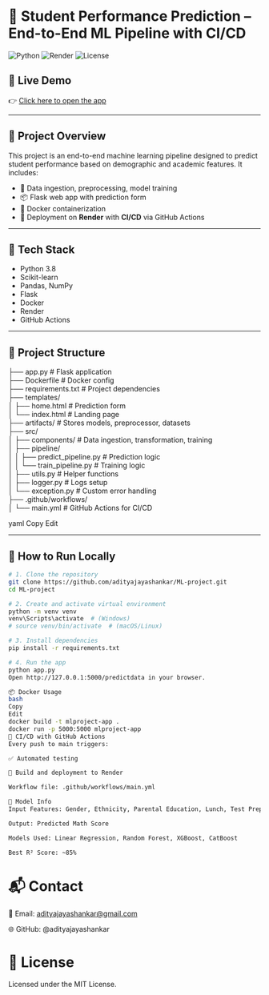 # 🎯 Student Performance Prediction – End-to-End ML Pipeline with CI/CD

![Python](https://img.shields.io/badge/Python-3.8-blue)
![Render](https://img.shields.io/badge/Deployed%20on-Render-success)
![License](https://img.shields.io/badge/License-MIT-green)

## 🚀 Live Demo

👉 [Click here to open the app](https://ml-project-with-deployment-z5u7.onrender.com)

---

## 📌 Project Overview

This project is an end-to-end machine learning pipeline designed to predict student performance based on demographic and academic features. It includes:

- 🔄 Data ingestion, preprocessing, model training
- 📦 Flask web app with prediction form
- 🐳 Docker containerization
- 🚀 Deployment on **Render** with **CI/CD** via GitHub Actions

---

## 🧠 Tech Stack

- Python 3.8
- Scikit-learn
- Pandas, NumPy
- Flask
- Docker
- Render
- GitHub Actions

---

## 📁 Project Structure

├── app.py # Flask application <br>
├── Dockerfile # Docker config <br>
├── requirements.txt # Project dependencies <br>
├── templates/ <br>
│ ├── home.html # Prediction form <br>
│ └── index.html # Landing page <br>
├── artifacts/ # Stores models, preprocessor, datasets <br>
├── src/ <br>
│ ├── components/ # Data ingestion, transformation, training <br>
│ ├── pipeline/ <br>
│ │ ├── predict_pipeline.py # Prediction logic <br>
│ │ └── train_pipeline.py # Training logic <br>
│ ├── utils.py # Helper functions <br>
│ ├── logger.py # Logs setup <br>
│ └── exception.py # Custom error handling <br>
├── .github/workflows/ <br>
│ └── main.yml # GitHub Actions for CI/CD <br>

yaml
Copy
Edit

---

## 🧪 How to Run Locally

```bash
# 1. Clone the repository
git clone https://github.com/adityajayashankar/ML-project.git
cd ML-project

# 2. Create and activate virtual environment
python -m venv venv
venv\Scripts\activate  # (Windows)
# source venv/bin/activate  # (macOS/Linux)

# 3. Install dependencies
pip install -r requirements.txt

# 4. Run the app
python app.py
Open http://127.0.0.1:5000/predictdata in your browser.

📦 Docker Usage
bash
Copy
Edit
docker build -t mlproject-app .
docker run -p 5000:5000 mlproject-app
🔁 CI/CD with GitHub Actions
Every push to main triggers:

✅ Automated testing

🚀 Build and deployment to Render

Workflow file: .github/workflows/main.yml

🧠 Model Info
Input Features: Gender, Ethnicity, Parental Education, Lunch, Test Prep, Reading & Writing Scores

Output: Predicted Math Score

Models Used: Linear Regression, Random Forest, XGBoost, CatBoost

Best R² Score: ~85%
```
# 📬 Contact
📧 Email: adityajayashankar@gmail.com

🌐 GitHub: @adityajayashankar

# 📄 License
Licensed under the MIT License.


  
